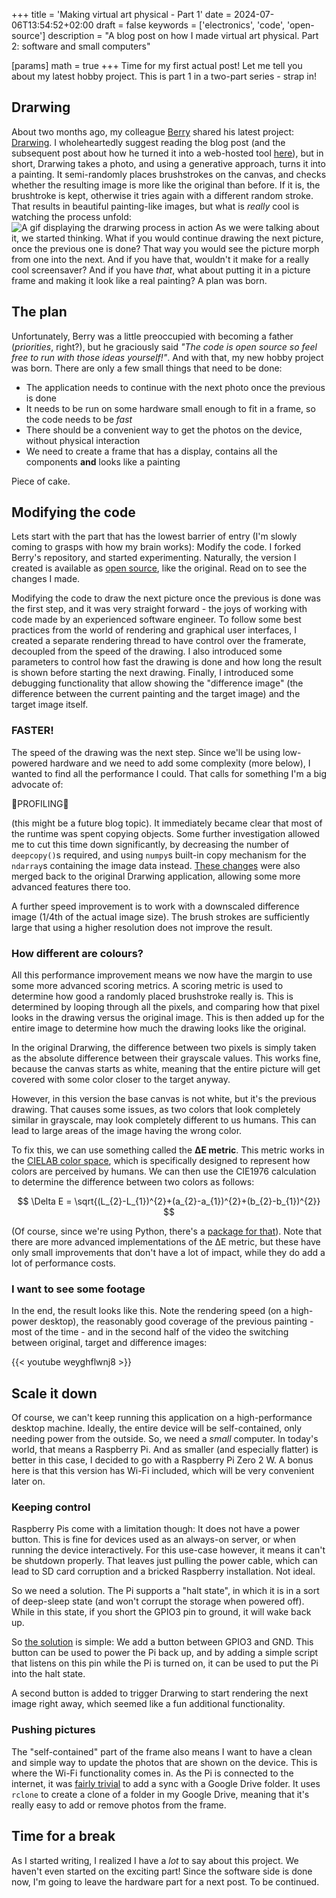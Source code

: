+++
title = 'Making virtual art physical - Part 1'
date = 2024-07-06T13:54:52+02:00
draft = false
keywords = ['electronics', 'code', 'open-source']
description = "A blog post on how I made virtual art physical. Part 2: software and small computers"

[params]
  math = true
+++
Time for my first actual post! Let me tell you about my latest hobby project. This is part 1 in a two-part series -
strap in!

## Drarwing

About two months ago, my colleague [Berry](https://github.com/berryvansomeren) shared his latest project:
[Drarwing](https://www.berryvansomeren.com/posts/drarwing). I wholeheartedly suggest reading the blog post (and the
subsequent post about how he turned it into a web-hosted tool
[here](https://www.berryvansomeren.com/posts/drarwing_web)), but in short, Drarwing takes a photo, and using a
generative approach, turns it into a painting. It semi-randomly places brushstrokes on the canvas, and checks whether the
resulting image is more like the original than before. If it is, the brushtroke is kept, otherwise it tries again with
a different random stroke. That results in beautiful painting-like images, but what is _really_ cool is watching the
process unfold:
![A gif displaying the drarwing process in action](assets/drarwing.gif "Mesmerizing: Watch drarwing create a painting")
As we were talking about it, we started thinking. What if you would continue drawing the next picture, once the previous
one is done? That way you would see the picture morph from one into the next. And if you have that, wouldn't it make for
a really cool screensaver? And if you have _that_, what about putting it in a picture frame and making it look like a
real painting? A plan was born.

## The plan

Unfortunately, Berry was a little preoccupied with becoming a father (_priorities_, right?), but he graciously said
_"The code is open source so feel free to run with those ideas yourself!"_. And with that, my new hobby project was
born. There are only a few small things that need to be done:

- The application needs to continue with the next photo once the previous is done
- It needs to be run on some hardware small enough to fit in a frame, so the code needs to be _fast_
- There should be a convenient way to get the photos on the device, without physical interaction
- We need to create a frame that has a display, contains all the components **and** looks like a painting

Piece of cake.

## Modifying the code

Lets start with the part that has the lowest barrier of entry (I'm slowly coming to grasps with how my brain works):
Modify the code. I forked Berry's repository, and started experimenting. Naturally, the version I created is available
as [open source](https://github.com/JaykeMeijer/drarwing_continuous), like the original. Read on to see the changes I
made.

Modifying the code to draw the next picture once the previous is done was the first step, and it was very straight
forward - the joys of working with code made by an experienced software engineer. To follow some best practices from the
world of rendering and graphical user interfaces, I created a separate rendering thread to have control over the
framerate, decoupled from the speed of the drawing. I also introduced some parameters to control how fast the drawing is
done and how long the result is shown before starting the next drawing. Finally, I introduced some debugging
functionality that allow showing the "difference image" (the difference between the current painting and the target
image) and the target image itself.

### FASTER!

The speed of the drawing was the next step. Since we'll be using low-powered hardware and we need to add some complexity
(more below), I wanted to find all the performance I could. That calls for something I'm a big advocate of:

:star2:PROFILING:star2:

(this might be a future blog topic). It immediately became clear that most of the runtime was spent copying objects.
Some further investigation allowed me to cut this time down significantly, by decreasing the number of `deepcopy()`s
required, and using `numpy`s built-in copy mechanism for the `ndarray`s containing the image data instead.
[These changes](https://github.com/berryvansomeren/drarwing_web/pull/1/files) were also merged back to the original
Drarwing application, allowing some more advanced features there too.

A further speed improvement is to work with a downscaled difference image (1/4th of the actual image size). The brush
strokes are sufficiently large that using a higher resolution does not improve the result.

### How different are colours?

All this performance improvement means we now have the margin to use some more advanced scoring metrics. A scoring
metric is used to determine how good a randomly placed brushstroke really is. This is determined by looping through all
the pixels, and comparing how that pixel looks in the drawing versus the original image. This is then added up for the
entire image to determine how much the drawing looks like the original.

In the original Drarwing, the difference between two pixels is simply taken as the absolute difference between their
grayscale values. This works fine, because the canvas starts as white, meaning that the entire picture will get covered
with some color closer to the target anyway.

However, in this version the base canvas is not white, but it's the previous drawing. That causes some issues, as two
colors that look completely similar in grayscale, may look completely different to us humans. This can lead to large
areas of the image having the wrong color.

To fix this, we can use something called the **ΔE metric**. This metric works in the
[CIELAB color space](https://en.wikipedia.org/wiki/CIELAB_color_space), which is specifically designed to represent how
colors are perceived by humans. We can then use the CIE1976 calculation to determine the difference between two colors
as follows:

$$
\Delta E = \sqrt{(L_{2}-L_{1})^{2}+(a_{2}-a_{1})^{2}+(b_{2}-b_{1})^{2}}
$$

(Of course, since we're using Python, there's a
[package for that](https://colour.readthedocs.io/en/latest/generated/colour.difference.delta_E_CIE1976.html)). Note that
there are more advanced implementations of the ΔE metric, but these have only small improvements that don't have a lot
of impact, while they do add a lot of performance costs.

### I want to see some footage

In the end, the result looks like this. Note the rendering speed (on a high-power desktop), the reasonably good coverage
of the previous painting - most of the time - and in the second half of the video the switching between original, target
and difference images:

{{< youtube weyghflwnj8 >}}

## Scale it down

Of course, we can't keep running this application on a high-performance desktop machine. Ideally, the entire device will
be self-contained, only needing power from the outside. So, we need a _small_ computer. In today's world, that means a
Raspberry Pi. And as smaller (and especially flatter) is better in this case, I decided to go with a Raspberry Pi Zero
2 W. A bonus here is that this version has Wi-Fi included, which will be very convenient later on.

### Keeping control

Raspberry Pis come with a limitation though: It does not have a power button. This is fine for devices used as an
always-on server, or when running the device interactively. For this use-case however, it means it can't be shutdown
properly. That leaves just pulling the power cable, which can lead to SD card corruption and a bricked Raspberry
installation. Not ideal.

So we need a solution. The Pi supports a "halt state", in which it is in a sort of deep-sleep state (and won't corrupt
the storage when powered off). While in this state, if you short the GPIO3 pin to ground, it will wake back up.

So [the solution](https://howchoo.com/pi/how-to-add-a-power-button-to-your-raspberry-pi/) is simple: We add a button
between GPIO3 and GND. This button can be used to power the Pi back up, and by adding a simple script that listens on
this pin while the Pi is turned on, it can be used to put the Pi into the halt state.

A second button is added to trigger Drarwing to start rendering the next image right away, which seemed like a
fun additional functionality.

### Pushing pictures

The "self-contained" part of the frame also means I want to have a clean and simple way to update the photos that are
shown on the device. This is where the Wi-Fi functionality comes in. As the Pi is connected to the internet, it was
[fairly trivial](https://www.thedigitalpictureframe.com/how-to-synchronize-your-raspberry-pi-digital-picture-frame-with-google-drive-using-rclone/)
to add a sync with a Google Drive folder. It uses `rclone` to create a clone of a folder in my Google Drive, meaning
that it's really easy to add or remove photos from the frame.

## Time for a break

As I started writing, I realized I have a _lot_ to say about this project. We haven't even started on the exciting part!
Since the software side is done now, I'm going to leave the hardware part for a next post. To be continued.
